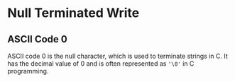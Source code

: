 # Null Terminated Write

## ASCII Code 0

ASCII code 0 is the null character, which is used to terminate strings in C. It has the decimal value of 0 and is often represented as `'\0'` in C programming.

